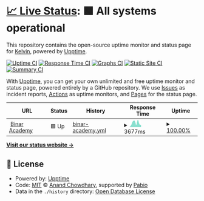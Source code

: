 # [📈 Live Status](https://vousmeevoyez.github.io/upptime): <!--live status--> **🟩 All systems operational**

This repository contains the open-source uptime monitor and status page for [Kelvin](https://www.educative.io/collection/10370001/4741596194537472), powered by [Upptime](https://github.com/upptime/upptime).

[![Uptime CI](https://github.com/vousmeevoyez/upptime/workflows/Uptime%20CI/badge.svg)](https://github.com/vousmeevoyez/upptime/actions?query=workflow%3A%22Uptime+CI%22)
[![Response Time CI](https://github.com/vousmeevoyez/upptime/workflows/Response%20Time%20CI/badge.svg)](https://github.com/vousmeevoyez/upptime/actions?query=workflow%3A%22Response+Time+CI%22)
[![Graphs CI](https://github.com/vousmeevoyez/upptime/workflows/Graphs%20CI/badge.svg)](https://github.com/vousmeevoyez/upptime/actions?query=workflow%3A%22Graphs+CI%22)
[![Static Site CI](https://github.com/vousmeevoyez/upptime/workflows/Static%20Site%20CI/badge.svg)](https://github.com/vousmeevoyez/upptime/actions?query=workflow%3A%22Static+Site+CI%22)
[![Summary CI](https://github.com/vousmeevoyez/upptime/workflows/Summary%20CI/badge.svg)](https://github.com/vousmeevoyez/upptime/actions?query=workflow%3A%22Summary+CI%22)

With [Upptime](https://upptime.js.org), you can get your own unlimited and free uptime monitor and status page, powered entirely by a GitHub repository. We use [Issues](https://github.com/vousmeevoyez/upptime/issues) as incident reports, [Actions](https://github.com/vousmeevoyez/upptime/actions) as uptime monitors, and [Pages](https://vousmeevoyez.github.io/upptime) for the status page.

<!--start: status pages-->
<!-- This summary is generated by Upptime (https://github.com/upptime/upptime) -->
<!-- Do not edit this manually, your changes will be overwritten -->
<!-- prettier-ignore -->
| URL | Status | History | Response Time | Uptime |
| --- | ------ | ------- | ------------- | ------ |
| <img alt="" src="https://icons.duckduckgo.com/ip3/binar.co.id.ico" height="13"> [Binar Academy](https://binar.co.id) | 🟩 Up | [binar-academy.yml](https://github.com/vousmeevoyez/upptime/commits/HEAD/history/binar-academy.yml) | <details><summary><img alt="Response time graph" src="./graphs/binar-academy/response-time-week.png" height="20"> 3677ms</summary><br><a href="https://vousmeevoyez.github.io/upptime/history/binar-academy"><img alt="Response time 2419" src="https://img.shields.io/endpoint?url=https%3A%2F%2Fraw.githubusercontent.com%2Fvousmeevoyez%2Fupptime%2FHEAD%2Fapi%2Fbinar-academy%2Fresponse-time.json"></a><br><a href="https://vousmeevoyez.github.io/upptime/history/binar-academy"><img alt="24-hour response time 1841" src="https://img.shields.io/endpoint?url=https%3A%2F%2Fraw.githubusercontent.com%2Fvousmeevoyez%2Fupptime%2FHEAD%2Fapi%2Fbinar-academy%2Fresponse-time-day.json"></a><br><a href="https://vousmeevoyez.github.io/upptime/history/binar-academy"><img alt="7-day response time 3677" src="https://img.shields.io/endpoint?url=https%3A%2F%2Fraw.githubusercontent.com%2Fvousmeevoyez%2Fupptime%2FHEAD%2Fapi%2Fbinar-academy%2Fresponse-time-week.json"></a><br><a href="https://vousmeevoyez.github.io/upptime/history/binar-academy"><img alt="30-day response time 3074" src="https://img.shields.io/endpoint?url=https%3A%2F%2Fraw.githubusercontent.com%2Fvousmeevoyez%2Fupptime%2FHEAD%2Fapi%2Fbinar-academy%2Fresponse-time-month.json"></a><br><a href="https://vousmeevoyez.github.io/upptime/history/binar-academy"><img alt="1-year response time 2419" src="https://img.shields.io/endpoint?url=https%3A%2F%2Fraw.githubusercontent.com%2Fvousmeevoyez%2Fupptime%2FHEAD%2Fapi%2Fbinar-academy%2Fresponse-time-year.json"></a></details> | <details><summary><a href="https://vousmeevoyez.github.io/upptime/history/binar-academy">100.00%</a></summary><a href="https://vousmeevoyez.github.io/upptime/history/binar-academy"><img alt="All-time uptime 99.96%" src="https://img.shields.io/endpoint?url=https%3A%2F%2Fraw.githubusercontent.com%2Fvousmeevoyez%2Fupptime%2FHEAD%2Fapi%2Fbinar-academy%2Fuptime.json"></a><br><a href="https://vousmeevoyez.github.io/upptime/history/binar-academy"><img alt="24-hour uptime 100.00%" src="https://img.shields.io/endpoint?url=https%3A%2F%2Fraw.githubusercontent.com%2Fvousmeevoyez%2Fupptime%2FHEAD%2Fapi%2Fbinar-academy%2Fuptime-day.json"></a><br><a href="https://vousmeevoyez.github.io/upptime/history/binar-academy"><img alt="7-day uptime 100.00%" src="https://img.shields.io/endpoint?url=https%3A%2F%2Fraw.githubusercontent.com%2Fvousmeevoyez%2Fupptime%2FHEAD%2Fapi%2Fbinar-academy%2Fuptime-week.json"></a><br><a href="https://vousmeevoyez.github.io/upptime/history/binar-academy"><img alt="30-day uptime 100.00%" src="https://img.shields.io/endpoint?url=https%3A%2F%2Fraw.githubusercontent.com%2Fvousmeevoyez%2Fupptime%2FHEAD%2Fapi%2Fbinar-academy%2Fuptime-month.json"></a><br><a href="https://vousmeevoyez.github.io/upptime/history/binar-academy"><img alt="1-year uptime 99.96%" src="https://img.shields.io/endpoint?url=https%3A%2F%2Fraw.githubusercontent.com%2Fvousmeevoyez%2Fupptime%2FHEAD%2Fapi%2Fbinar-academy%2Fuptime-year.json"></a></details>

<!--end: status pages-->

[**Visit our status website →**](https://vousmeevoyez.github.io/upptime)

## 📄 License

- Powered by: [Upptime](https://github.com/upptime/upptime)
- Code: [MIT](./LICENSE) © [Anand Chowdhary](https://anandchowdhary.com), supported by [Pabio](https://pabio.com)
- Data in the `./history` directory: [Open Database License](https://opendatacommons.org/licenses/odbl/1-0/)
